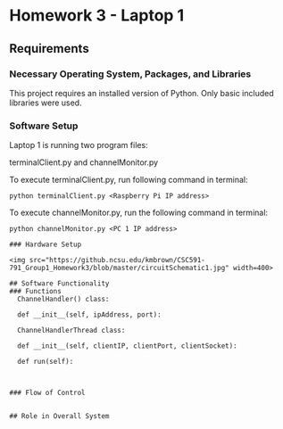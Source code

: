 # Homework 3 - Laptop 1


## Requirements

### Necessary Operating System, Packages, and Libraries

This project requires an installed version of Python.  Only basic included libraries were used.

### Software Setup

Laptop 1 is running two program files: 

terminalClient.py and channelMonitor.py

To execute terminalClient.py, run following command in terminal:
```
python terminalClient.py <Raspberry Pi IP address>
```
To execute channelMonitor.py, run the following command in terminal:
```
python channelMonitor.py <PC 1 IP address>

### Hardware Setup

<img src="https://github.ncsu.edu/kmbrown/CSC591-791_Group1_Homework3/blob/master/circuitSchematic1.jpg" width=400>

## Software Functionality
### Functions
  ChannelHandler() class:
  
  def __init__(self, ipAddress, port):

  ChannelHandlerThread class:
  
  def __init__(self, clientIP, clientPort, clientSocket):
  
  def run(self):
  
  
  
### Flow of Control
  

## Role in Overall System


